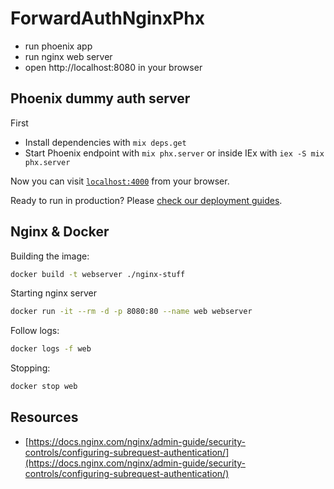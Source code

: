 # ForwardAuthNginxPhx

* run phoenix app
* run nginx web server
* open http://localhost:8080 in your browser

## Phoenix dummy auth server

First

  * Install dependencies with `mix deps.get`
  * Start Phoenix endpoint with `mix phx.server` or inside IEx with `iex -S mix phx.server`

Now you can visit [`localhost:4000`](http://localhost:4000) from your browser.

Ready to run in production? Please [check our deployment guides](https://hexdocs.pm/phoenix/deployment.html).

## Nginx & Docker

Building the image:

```bash
docker build -t webserver ./nginx-stuff
```

Starting nginx server

```bash
docker run -it --rm -d -p 8080:80 --name web webserver
```

Follow logs:

```bash
docker logs -f web
```

Stopping:

```bash
docker stop web
```

## Resources

* [https://docs.nginx.com/nginx/admin-guide/security-controls/configuring-subrequest-authentication/](https://docs.nginx.com/nginx/admin-guide/security-controls/configuring-subrequest-authentication/)

